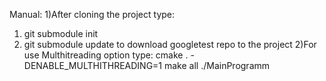 Manual:
1)After cloning the project 
type:
1. git submodule init
2. git submodule update
to download googletest repo to the project
2)For use Multhitreading option type:
cmake . -DENABLE_MULTHITHREADING=1
make all
./MainProgramm
